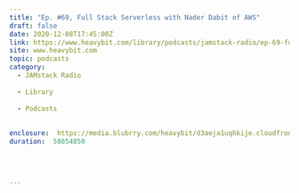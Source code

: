 ```yaml
---
title: "Ep. #69, Full Stack Serverless with Nader Dabit of AWS"
draft: false
date: 2020-12-08T17:45:00Z
link: https://www.heavybit.com/library/podcasts/jamstack-radio/ep-69-full-stack-serverless-with-nader-dabit-of-aws/?utm_medium=RSS&utm_source=hune
site: www.heavybit.com
topic: podcasts
category:
  - JAMstack Radio
  
  - Library
  
  - Podcasts
  
  
enclosure:  https://media.blubrry.com/heavybit/d3aeja1uqhkije.cloudfront.net/podcasts/jamstack-radio/20200813-jamstack-radio-069.mp3 
duration:  58854850  
 
 
  

---
```


